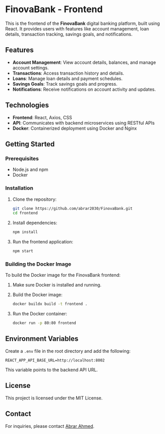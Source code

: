 # FinovaBank - Frontend

This is the frontend of the **FinovaBank** digital banking platform, built using React. It provides users with features like account management, loan details, transaction tracking, savings goals, and notifications.

## Features

- **Account Management**: View account details, balances, and manage account settings.
- **Transactions**: Access transaction history and details.
- **Loans**: Manage loan details and payment schedules.
- **Savings Goals**: Track savings goals and progress.
- **Notifications**: Receive notifications on account activity and updates.

## Technologies

- **Frontend**: React, Axios, CSS
- **API**: Communicates with backend microservices using RESTful APIs
- **Docker**: Containerized deployment using Docker and Nginx

## Getting Started

### Prerequisites

- Node.js and npm
- Docker

### Installation

1. Clone the repository:

   ```bash
   git clone https://github.com/abrar2030/FinovaBank.git
   cd frontend
   ```

2. Install dependencies:

   ```bash
   npm install
   ```

3. Run the frontend application:

   ```bash
   npm start
   ```

### Building the Docker Image

To build the Docker image for the FinovaBank frontend:

1. Make sure Docker is installed and running.

2. Build the Docker image:

   ```bash
   docker buildx build -t frontend .
   ```

3. Run the Docker container:

   ```bash
   docker run -p 80:80 frontend
   ```

## Environment Variables

Create a `.env` file in the root directory and add the following:

```plaintext
REACT_APP_API_BASE_URL=http://localhost:8002
```

This variable points to the backend API URL.

## License

This project is licensed under the MIT License.

## Contact

For inquiries, please contact [Abrar Ahmed](mailto:abrar@example.com).
